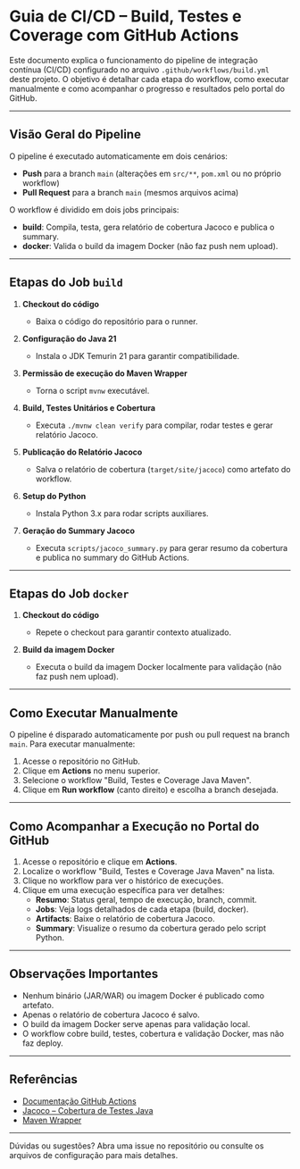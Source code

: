 # Guia de CI/CD – Build, Testes e Coverage com GitHub Actions

Este documento explica o funcionamento do pipeline de integração contínua (CI/CD) configurado no arquivo `.github/workflows/build.yml` deste projeto. O objetivo é detalhar cada etapa do workflow, como executar manualmente e como acompanhar o progresso e resultados pelo portal do GitHub.

---

## Visão Geral do Pipeline

O pipeline é executado automaticamente em dois cenários:

- **Push** para a branch `main` (alterações em `src/**`, `pom.xml` ou no próprio workflow)
- **Pull Request** para a branch `main` (mesmos arquivos acima)

O workflow é dividido em dois jobs principais:

- **build**: Compila, testa, gera relatório de cobertura Jacoco e publica o summary.
- **docker**: Valida o build da imagem Docker (não faz push nem upload).

---

## Etapas do Job `build`

1. **Checkout do código**
   - Baixa o código do repositório para o runner.

2. **Configuração do Java 21**
   - Instala o JDK Temurin 21 para garantir compatibilidade.

3. **Permissão de execução do Maven Wrapper**
   - Torna o script `mvnw` executável.

4. **Build, Testes Unitários e Cobertura**
   - Executa `./mvnw clean verify` para compilar, rodar testes e gerar relatório Jacoco.

5. **Publicação do Relatório Jacoco**
   - Salva o relatório de cobertura (`target/site/jacoco`) como artefato do workflow.

6. **Setup do Python**
   - Instala Python 3.x para rodar scripts auxiliares.

7. **Geração do Summary Jacoco**
   - Executa `scripts/jacoco_summary.py` para gerar resumo da cobertura e publica no summary do GitHub Actions.

---

## Etapas do Job `docker`

1. **Checkout do código**
   - Repete o checkout para garantir contexto atualizado.

2. **Build da imagem Docker**
   - Executa o build da imagem Docker localmente para validação (não faz push nem upload).

---

## Como Executar Manualmente

O pipeline é disparado automaticamente por push ou pull request na branch `main`. Para executar manualmente:

1. Acesse o repositório no GitHub.
2. Clique em **Actions** no menu superior.
3. Selecione o workflow "Build, Testes e Coverage Java Maven".
4. Clique em **Run workflow** (canto direito) e escolha a branch desejada.

---

## Como Acompanhar a Execução no Portal do GitHub

1. Acesse o repositório e clique em **Actions**.
2. Localize o workflow "Build, Testes e Coverage Java Maven" na lista.
3. Clique no workflow para ver o histórico de execuções.
4. Clique em uma execução específica para ver detalhes:
   - **Resumo**: Status geral, tempo de execução, branch, commit.
   - **Jobs**: Veja logs detalhados de cada etapa (build, docker).
   - **Artifacts**: Baixe o relatório de cobertura Jacoco.
   - **Summary**: Visualize o resumo da cobertura gerado pelo script Python.

---

## Observações Importantes

- Nenhum binário (JAR/WAR) ou imagem Docker é publicado como artefato.
- Apenas o relatório de cobertura Jacoco é salvo.
- O build da imagem Docker serve apenas para validação local.
- O workflow cobre build, testes, cobertura e validação Docker, mas não faz deploy.

---

## Referências
- [Documentação GitHub Actions](https://docs.github.com/pt/actions)
- [Jacoco – Cobertura de Testes Java](https://www.jacoco.org/jacoco/trunk/doc/)
- [Maven Wrapper](https://github.com/takari/maven-wrapper)

---

Dúvidas ou sugestões? Abra uma issue no repositório ou consulte os arquivos de configuração para mais detalhes.
